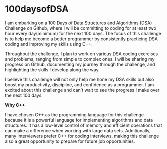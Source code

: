 # 100daysofDSA

I am embarking on a 100 Days of Data Structures and Algorithms (DSA) Challenge on Github, where I will be committing to coding for at least two hour every day(minimum) for the next 100 days. The focus of this challenge is to help me become a better programmer by consistently practicing DSA coding and improving my skills using C++.

Throughout the challenge, I plan to work on various DSA coding exercises and problems, ranging from simple to complex ones. I will be sharing my progress on Github, documenting my journey through the challenge, and highlighting the skills I develop along the way.

I believe this challenge will not only help me hone my DSA skills but also boost my productivity, discipline, and confidence as a programmer. I am excited about this challenge and can't wait to see the progress I make over the next 100 days.



**Why C++**

I have chosen C++ as the programming language for this challenge because it is a powerful language for implementing algorithms and data structures. It has a low-level control of memory and efficient operations that can make a difference when working with large data sets. Additionally, many interviewers prefer C++ for coding interviews, making this challenge also a great opportunity to prepare for future job opportunities.

